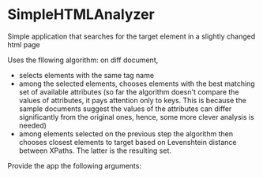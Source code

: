 # SimpleHTMLAnalyzer
Simple application that searches for the target element in a slightly changed html page

Uses the fllowing algorithm:
on diff document,
- selects elements with the same tag name
- among the selected elements, chooses elements with the best matching set of available attributes 
(so far the algorithm doesn't compare the values of attributes, it pays attention only to keys. This is because 
the sample documents suggest the values of the attributes can differ significantly from the original ones, 
hence, some more clever analysis is needed)
- among elements selected on the previous step the algorithm then chooses closest elements to target 
based on Levenshtein distance between XPaths. The latter is the resulting set.

Provide the app the following arguments: <Path to html with target> <Path to diff html> <target element id>
